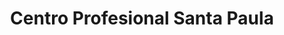 ---
title: "Centro Profesional Santa Paula"
url: /caracas/centro-profesional-santa-paula/
shop: centro comercial
---